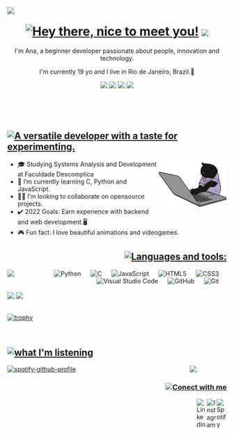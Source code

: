 <img src="http://25.media.tumblr.com/tumblr_m5cyekI7BM1rwcc6bo1_400.gif" align="left" width=300px />



<h1 align="center"> <a href="https://fontmeme.com/pt/fontes-pixeladas/"><img src="https://fontmeme.com/permalink/220427/ef995397aff79981b53a4b8c77608d20.png" alt="Hey there, nice to meet you!" border="0"></a> <img src="https://pokecrime.files.wordpress.com/2015/03/tumblr_static_tumblr_ljwvi13jf81qg0dcvo1_r1_500.gif" align="center" width="50px" /></h1>
<p align="center">I'm Ana, a beginner developer passionate about people, innovation and technology.</p>
<p align="center">I'm currently 19 yo and I live in Rio de Janeiro, Brazil.🥥
  <br>
<div align="center">
  <img src="https://media0.giphy.com/media/yGhIqFuOx84KY/giphy.gif" width="100px"/>
  <img src="https://media0.giphy.com/media/yGhIqFuOx84KY/giphy.gif" width="100px"/>
  <img src="https://media0.giphy.com/media/yGhIqFuOx84KY/giphy.gif" width="100px"/>
  <img src="https://media0.giphy.com/media/yGhIqFuOx84KY/giphy.gif" width="100px"/>
</div>
  </p>
<br>
<br>
<br>


<h2><a href="https://fontmeme.com/pt/fontes-pixeladas/"><img src="https://fontmeme.com/permalink/220427/547bb2a3ece8f47409e8f65d5d97e2a2.png" alt="A versatile developer with a taste for experimenting." border="0"></a></h2>

<img src="https://raw.githubusercontent.com/HolyZheng/holyZheng-blog/master/images/coding.gif" align="right" width="160px" />

- 🎓 Studying Systems Analysis and Development at Faculdade Descomplica 
- 🌱 I’m currently learning C, Python and JavaScript.
- 👩‍💻 I’m looking to collaborate on opensource projects.
- ✔️ 2022 Goals: Earn experience with backend and web development.🖥️
- 🎮 Fun fact: I love beautiful animations and videogames.


<h2  align="right"> <a href="https://fontmeme.com/pt/fontes-pixeladas/"><img src="https://fontmeme.com/permalink/220427/a12747ccdd7843192db86ff749ce5449.png" alt="Languages and tools:" border="0"></a> </h2>
<img src="https://gente.globo.com/esports/images/campeonatos.gif" align="left" width="25px" />

<div align="right" style="display: inline_block">
  <img alt="Python" width="26px" src="https://cdn3.iconfinder.com/data/icons/logos-and-brands-adobe/512/267_Python-512.png" style="padding-right:10px;" /> &nbsp;
  <img alt="C" width="26px" src="https://img.icons8.com/color/452/c-programming.png" style="padding-right:10px;" /> &nbsp;
  <img alt="JavaScript" width="26px" src="https://cdn.jsdelivr.net/gh/devicons/devicon/icons/javascript/javascript-original.svg" style="padding-right:10px;" /> &nbsp;
  <img alt="HTML5" width="26px" src="https://cdn.jsdelivr.net/gh/devicons/devicon/icons/html5/html5-original.svg" style="padding-right:10px;" /> &nbsp;
  <img alt="CSS3" width="26px" src="https://cdn.jsdelivr.net/gh/devicons/devicon/icons/css3/css3-original.svg" style="padding-right:10px;" /> &nbsp;
  <img alt="Visual Studio Code" width="26px" src="https://cdn.jsdelivr.net/gh/devicons/devicon/icons/vscode/vscode-original.svg" style="padding-right:10px;" /> &nbsp;
  <img alt="GitHub" width="26px" src="https://cdn-icons-png.flaticon.com/512/733/733553.png" style="padding-right:10px;" /> &nbsp;
<img alt="Git" width="26px" src="https://cdn.jsdelivr.net/gh/devicons/devicon/icons/git/git-original.svg" style="padding-right:10px;" /> &nbsp;
</div>
<br />

<div>
<img height= "160em" src= "https://github-readme-stats.vercel.app/api?username=AnaTrechau&show_icons=true&theme=yeblu">
<img height= "160em" src= "https://github-readme-stats.vercel.app/api/top-langs/?username=AnaTrechau&exclude_repo=,CalculadoraPython&layout=compact&theme=yeblu">
</div>

<br />


[![trophy](https://github-profile-trophy.vercel.app/?username=AnaTrechau&title=Joined2020,Commit,Repositories,PullRequest&theme=algolia&no-bg=true&column=-1)](https://github.com/ryo-ma/github-profile-trophy)


<br />

<h2> <a href="https://fontmeme.com/pt/fontes-pixeladas/"><img src="https://fontmeme.com/permalink/220427/8c08d5ad41998c09439039ea314a888f.png" alt="what I'm listening" border="0"></a> </h2>
 <img src="http://pa1.narvii.com/6084/d50c59bed043045edb69febc26945574e37dc99b_00.gif" align="right" width="85px" />

[![spotify-github-profile](https://spotify-github-profile.vercel.app/api/view?uid=ana_campbell23&cover_image=true&theme=novatorem&bar_color=275bb0&bar_color_cover=false)](https://open.spotify.com/user/ana_campbell23)

<h3  align="right"> <a href="https://fontmeme.com/pt/fontes-pixeladas/"><img src="https://fontmeme.com/permalink/220427/68e262e41b89f12d6dc42f83f97c2585.png" alt="Conect with me" border="0"></a> </h3>

[<img align="right" width="23px" alt="Spotify" src="https://cdn-icons-png.flaticon.com/512/174/174872.png">](https://open.spotify.com/user/ana_campbell23)
[<img align="right" width="23px" alt="Instagram" src="https://cdn-icons-png.flaticon.com/512/174/174855.png">](https://instagram.com/ana_trechau)
[<img align="right" width="23px" alt="Linkedin" src="https://cdn-icons-png.flaticon.com/512/174/174857.png">](https://linkedin.com/in/ana-trechau)
